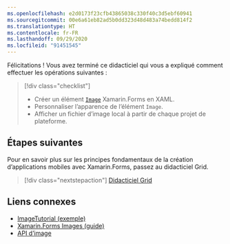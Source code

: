 ```yaml
---
ms.openlocfilehash: e2d0173f23cfb43865038c330f40c3d5ebf60941
ms.sourcegitcommit: 00e6a61eb82ad5b0dd323d48d483a74bedd814f2
ms.translationtype: HT
ms.contentlocale: fr-FR
ms.lasthandoff: 09/29/2020
ms.locfileid: "91451545"
---
```

Félicitations ! Vous avez terminé ce didacticiel qui vous a expliqué comment effectuer les opérations suivantes :

> [!div class="checklist"]
>
> - Créer un élément [`Image`](xref:Xamarin.Forms.Image) Xamarin.Forms en XAML.
> - Personnaliser l’apparence de l’élément `Image`.
> - Afficher un fichier d’image local à partir de chaque projet de plateforme.

## <a name="next-steps"></a>Étapes suivantes

Pour en savoir plus sur les principes fondamentaux de la création d’applications mobiles avec Xamarin.Forms, passez au didacticiel Grid.

> [!div class="nextstepaction"]
> [Didacticiel Grid](~/get-started/tutorials/grid/index.yml)

## <a name="related-links"></a>Liens connexes

- [ImageTutorial (exemple)](/samples/xamarin/xamarin-forms-samples/getstarted-tutorials-imagetutorial/)
- [Xamarin.Forms Images (guide)](~/xamarin-forms/user-interface/images.md)
- [API d’image](xref:Xamarin.Forms.Image)